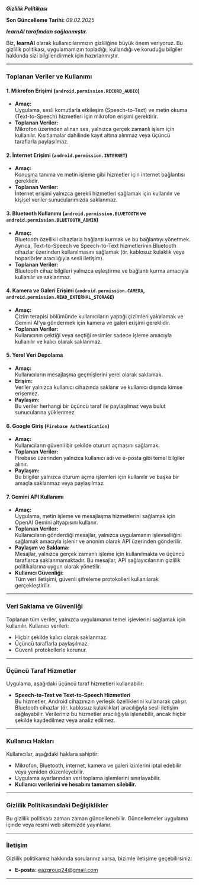 ***Gizlilik Politikası***

**Son Güncelleme Tarihi:** *09.02.2025*

***learnAI tarafından sağlanmıştır.***  

Biz, **learnAI** olarak kullanıcılarımızın gizliliğine büyük önem veriyoruz. Bu gizlilik politikası, uygulamamızın topladığı, kullandığı ve koruduğu bilgiler hakkında sizi bilgilendirmek için hazırlanmıştır.  

---

### **Toplanan Veriler ve Kullanımı**

#### **1. Mikrofon Erişimi (`android.permission.RECORD_AUDIO`)**
- **Amaç:**  
  Uygulama, sesli komutlarla etkileşim (Speech-to-Text) ve metin okuma (Text-to-Speech) hizmetleri için mikrofon erişimi gerektirir.  
- **Toplanan Veriler:**  
  Mikrofon üzerinden alınan ses, yalnızca gerçek zamanlı işlem için kullanılır. Kısıtlamalar dahilinde kayıt altına alınmaz veya üçüncü taraflarla paylaşılmaz.  

#### **2. İnternet Erişimi (`android.permission.INTERNET`)**
- **Amaç:**  
  Konuşma tanıma ve metin işleme gibi hizmetler için internet bağlantısı gereklidir.  
- **Toplanan Veriler:**  
  İnternet erişimi yalnızca gerekli hizmetleri sağlamak için kullanılır ve kişisel veriler sunucularımızda saklanmaz.  

#### **3. Bluetooth Kullanımı (`android.permission.BLUETOOTH` ve `android.permission.BLUETOOTH_ADMIN`)**
- **Amaç:**  
  Bluetooth özellikli cihazlarla bağlantı kurmak ve bu bağlantıyı yönetmek. Ayrıca, Text-to-Speech ve Speech-to-Text hizmetlerinin Bluetooth cihazlar üzerinden kullanılmasını sağlamak (ör. kablosuz kulaklık veya hoparlörler aracılığıyla sesli iletişim).  
- **Toplanan Veriler:**  
  Bluetooth cihaz bilgileri yalnızca eşleştirme ve bağlantı kurma amacıyla kullanılır ve saklanmaz.  

#### **4. Kamera ve Galeri Erişimi (`android.permission.CAMERA`, `android.permission.READ_EXTERNAL_STORAGE`)**
- **Amaç:**  
  Çizim terapisi bölümünde kullanıcıların yaptığı çizimleri yakalamak ve Gemini AI'ya göndermek için kamera ve galeri erişimi gereklidir.  
- **Toplanan Veriler:**  
  Kullanıcının çektiği veya seçtiği resimler sadece işleme amacıyla kullanılır ve kalıcı olarak saklanmaz.  

#### **5. Yerel Veri Depolama**
- **Amaç:**  
  Kullanıcıların mesajlaşma geçmişlerini yerel olarak saklamak.  
- **Erişim:**  
  Veriler yalnızca kullanıcı cihazında saklanır ve kullanıcı dışında kimse erişemez.  
- **Paylaşım:**  
  Bu veriler herhangi bir üçüncü taraf ile paylaşılmaz veya bulut sunucularına yüklenmez.  

#### **6. Google Giriş (`Firebase Authentication`)**
- **Amaç:**  
  Kullanıcıların güvenli bir şekilde oturum açmasını sağlamak.  
- **Toplanan Veriler:**  
  Firebase üzerinden yalnızca kullanıcı adı ve e-posta gibi temel bilgiler alınır.  
- **Paylaşım:**  
  Bu bilgiler yalnızca oturum açma işlemleri için kullanılır ve başka bir amaçla saklanmaz veya paylaşılmaz.  

#### **7. Gemini API Kullanımı**
- **Amaç:**  
  Uygulama, metin işleme ve mesajlaşma hizmetlerini sağlamak için OpenAI Gemini altyapısını kullanır.  
- **Toplanan Veriler:**  
  Kullanıcıların gönderdiği mesajlar, yalnızca uygulamanın işlevselliğini sağlamak amacıyla işlenir ve anonim olarak API üzerinden gönderilir.  
- **Paylaşım ve Saklama:**  
  Mesajlar, yalnızca gerçek zamanlı işleme için kullanılmakta ve üçüncü taraflarca saklanmamaktadır. Bu mesajlar, API sağlayıcılarının gizlilik politikalarına uygun olarak yönetilir.  
- **Kullanıcı Güvenliği:**  
  Tüm veri iletişimi, güvenli şifreleme protokolleri kullanılarak gerçekleştirilir.  

---

### **Veri Saklama ve Güvenliği**
Toplanan tüm veriler, yalnızca uygulamanın temel işlevlerini sağlamak için kullanılır. Kullanıcı verileri:  
- Hiçbir şekilde kalıcı olarak saklanmaz.  
- Üçüncü taraflarla paylaşılmaz.  
- Güvenli protokollerle korunur.  

---

### **Üçüncü Taraf Hizmetler**
Uygulama, aşağıdaki üçüncü taraf hizmetleri kullanabilir:  
- **Speech-to-Text ve Text-to-Speech Hizmetleri**  
  Bu hizmetler, Android cihazınızın yerleşik özelliklerini kullanarak çalışır. Bluetooth cihazlar (ör. kablosuz kulaklıklar) aracılığıyla sesli iletişim sağlayabilir. Verileriniz bu hizmetler aracılığıyla işlenebilir, ancak hiçbir şekilde kaydedilmez veya analiz edilmez.  

---

### **Kullanıcı Hakları**
Kullanıcılar, aşağıdaki haklara sahiptir:  
- Mikrofon, Bluetooth, internet, kamera ve galeri izinlerini iptal edebilir veya yeniden düzenleyebilir.  
- Uygulama ayarlarından veri toplama işlemlerini sınırlayabilir.  
- **Kullanıcı verilerini ve hesabını tamamen silebilir.**  

---

### **Gizlilik Politikasındaki Değişiklikler**
Bu gizlilik politikası zaman zaman güncellenebilir. Güncellemeler uygulama içinde veya resmi web sitemizde yayınlanır.  

---

### **İletişim**
Gizlilik politikamız hakkında sorularınız varsa, bizimle iletişime geçebilirsiniz:  
- **E-posta:** eazgroup24@gmail.com  

---

